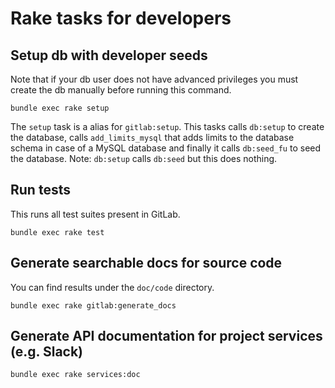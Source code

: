# Rake tasks for developers

## Setup db with developer seeds

Note that if your db user does not have advanced privileges you must create the db manually before running this command.

```
bundle exec rake setup
```

The `setup` task is a alias for `gitlab:setup`.
This tasks calls `db:setup` to create the database, calls `add_limits_mysql` that adds limits to the database schema in case of a MySQL database and finally it calls `db:seed_fu` to seed the database.
Note: `db:setup` calls `db:seed` but this does nothing.

## Run tests

This runs all test suites present in GitLab.

```
bundle exec rake test
```

## Generate searchable docs for source code

You can find results under the `doc/code` directory.

```
bundle exec rake gitlab:generate_docs
```

## Generate API documentation for project services (e.g. Slack)

```
bundle exec rake services:doc
```
